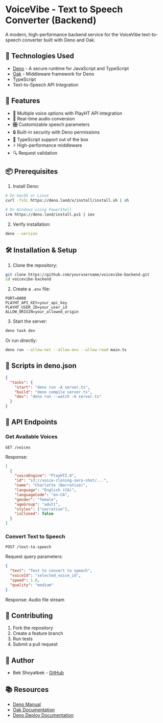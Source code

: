 # VoiceVibe - Text to Speech Converter (Backend)

A modern, high-performance backend service for the VoiceVibe text-to-speech converter built with Deno and Oak.

## 🦕 Technologies Used

- [Deno](https://deno.land/) - A secure runtime for JavaScript and TypeScript
- [Oak](https://oakserver.github.io/oak/) - Middleware framework for Deno
- TypeScript
- Text-to-Speech API Integration

## 🚀 Features

- 🎵 Multiple voice options with PlayHT API integration
- 🔄 Real-time audio conversion
- 🎛️ Customizable speech parameters
- 🔒 Built-in security with Deno permissions
- 📝 TypeScript support out of the box
- ⚡ High-performance middleware
- 🔍 Request validation

## 📦 Prerequisites

1. Install Deno:
```bash
# On macOS or Linux
curl -fsSL https://deno.land/x/install/install.sh | sh

# On Windows using PowerShell
irm https://deno.land/install.ps1 | iex
```

2. Verify installation:
```bash
deno --version
```

## 🛠️ Installation & Setup

1. Clone the repository:
```bash
git clone https://github.com/yourusername/voicevibe-backend.git
cd voicevibe-backend
```

2. Create a `.env` file:
```env
PORT=8000
PLAYHT_API_KEY=your_api_key
PLAYHT_USER_ID=your_user_id
ALLOW_ORIGIN=your_allowed_origin
```

3. Start the server:
```bash
deno task dev
```

Or run directly:
```bash
deno run --allow-net --allow-env --allow-read main.ts
```

## 📝 Scripts in deno.json

```json
{
  "tasks": {
    "start": "deno run -A server.ts",
    "build": "deno compile server.ts",
    "dev": "deno run --watch -A server.ts"
  }
}
```

## 🔧 API Endpoints

### Get Available Voices
```http
GET /voices
```

Response:
```json
[
  {
    "voiceEngine": "PlayHT2.0",
    "id": "s3://voice-cloning-zero-shot/...",
    "name": "Charlotte (Narrative)",
    "language": "English (CA)",
    "languageCode": "en-CA",
    "gender": "female",
    "ageGroup": "adult",
    "styles": ["narrative"],
    "isCloned": false
  }
]
```

### Convert Text to Speech
```http
POST /text-to-speech
```

Request query parameters:
```json
{
  "text": "Text to convert to speech",
  "voiceId": "selected_voice_id",
  "speed": 1.0,
  "quality": "medium"
}
```

Response: Audio file stream


## 🤝 Contributing

1. Fork the repository
2. Create a feature branch
3. Run tests
4. Submit a pull request


## 👥 Author

- Bek Shoyatbek - [GitHub](https://github.com/bek-shoyatbek)

## 📚 Resources

- [Deno Manual](https://deno.land/manual)
- [Oak Documentation](https://oakserver.github.io/oak/)
- [Deno Deploy Documentation](https://deno.com/deploy/docs)